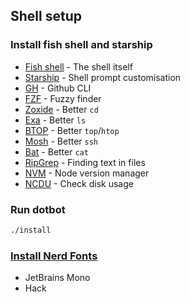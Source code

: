 ## Shell setup

### Install fish shell and starship

- [Fish shell](https://fishshell.com/) - The shell itself
- [Starship](https://starship.rs/) - Shell prompt customisation
- [GH](https://cli.github.com/) - Github CLI
- [FZF](https://github.com/junegunn/fzf) - Fuzzy finder
- [Zoxide](https://github.com/ajeetdsouza/zoxide) - Better `cd`
- [Exa](https://the.exa.website/#installation) - Better `ls`
- [BTOP](https://github.com/aristocratos/btop) - Better `top`/`htop`
- [Mosh](https://mosh.org/) - Better `ssh`
- [Bat](https://github.com/sharkdp/bat) - Better `cat`
- [RipGrep](https://github.com/BurntSushi/ripgrep) - Finding text in files
- [NVM](https://github.com/nvm-sh/nvm) - Node version manager
- [NCDU](https://dev.yorhel.nl/ncdu) - Check disk usage

### Run dotbot

```sh
./install
```

### [Install Nerd Fonts](https://www.nerdfonts.com/font-downloads)

- JetBrains Mono
- Hack
